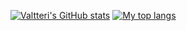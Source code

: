 [![Valtteri's GitHub stats](https://github-readme-stats.vercel.app/api?username=viirret&theme=dark)](https://github.com/anuraghazra/github-readme-stats)
[![My top langs](https://github-readme-stats.vercel.app/api/top-langs/?username=viirret&layout=compact&langs_count=10&theme=dark&hide=ShaderLab,HLSL)](https://github.com/anuraghazra/github-readme-stats)
